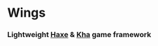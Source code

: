 # Wings

### Lightweight [Haxe](https://github.com/HaxeFoundation/haxe) & [Kha](https://github.com/KTXSoftware/Kha/) game framework
